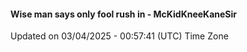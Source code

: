 #### Wise man says only fool rush in - McKidKneeKaneSir
Updated on 03/04/2025 - 00:57:41 (UTC) Time Zone
